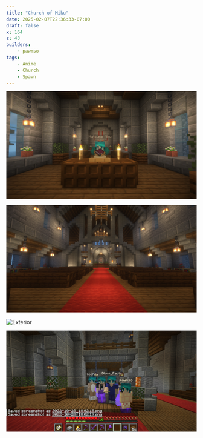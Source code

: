```yaml
---
title: "Church of Miku"
date: 2025-02-07T22:36:33-07:00
draft: false
x: 164
z: 43
builders:
    - pawmso
tags:
    - Anime
    - Church
    - Spawn
---
```


![Miku preaching](20250207-miku.png)

![Interior](20250207-interior.png)

![Exterior](20250207-exterior.png)

![Screenie](screenie.png)
